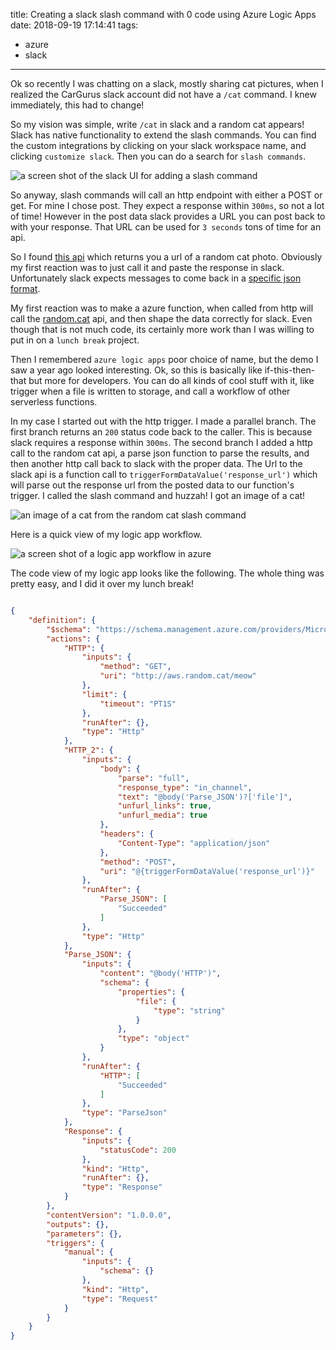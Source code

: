 title: Creating a slack slash command with 0 code using Azure Logic Apps
date: 2018-09-19 17:14:41
tags:
- azure
- slack
---

Ok so recently I was chatting on a slack, mostly sharing cat pictures, when I realized the CarGurus slack account did not have a `/cat` command. I knew immediately, this had to change!
<!-- more -->


So my vision was simple, write `/cat` in slack and a random cat appears! Slack has native functionality to extend the slash commands. You can find the custom integrations by clicking on your slack workspace name, and clicking `customize slack`. Then you can do a search for `slash commands`.

![a screen shot of the slack UI for adding a slash command](slack1.png)

So anyway, slash commands will call an http endpoint with either a POST or get. For mine I chose post. They expect a response within `300ms`, so not a lot of time! However in the post data slack provides a URL you can post back to with your response. That URL can be used for `3 seconds` tons of time for an api.

So I found [this api](http://aws.random.cat/meow) which returns you a url of a random cat photo. Obviously my first reaction was to just call it and paste the response in slack. Unfortunately slack expects messages to come back in a [specific json format](https://api.slack.com/docs/messages).

My first reaction was to make a azure function, when called from http will call the [random.cat](http://aws.random.cat/meow) api, and then shape the data correctly for slack. Even though that is not much code, its certainly more work than I was willing to put in on a `lunch break` project.

Then I remembered `azure logic apps` poor choice of name, but the demo I saw a year ago looked interesting. Ok, so this is basically like if-this-then-that but more for developers. You can do all kinds of cool stuff with it, like trigger when a file is written to storage, and call a workflow of other serverless functions. 

In my case I started out with the http trigger. I made a parallel branch. The first branch returns an `200` status code back to the caller. This is because slack requires a response within `300ms`. The second branch I added a http call to the random cat api, a parse json function to parse the results, and then another http call back to slack with the proper data. The Url to the slack api is a function call to `triggerFormDataValue('response_url')` which will parse out the response url from the posted data to our function's trigger. I called the slash command and huzzah! I got an image of a cat!

![an image of a cat from the random cat slash command](slack2.png)

Here is a quick view of my logic app workflow.

![a screen shot of a logic app workflow in azure](azure1.png)

The code view of my logic app looks like the following. The whole thing was pretty easy, and I did it over my lunch break!

```json

{
    "definition": {
        "$schema": "https://schema.management.azure.com/providers/Microsoft.Logic/schemas/2016-06-01/workflowdefinition.json#",
        "actions": {
            "HTTP": {
                "inputs": {
                    "method": "GET",
                    "uri": "http://aws.random.cat/meow"
                },
                "limit": {
                    "timeout": "PT1S"
                },
                "runAfter": {},
                "type": "Http"
            },
            "HTTP_2": {
                "inputs": {
                    "body": {
                        "parse": "full",
                        "response_type": "in_channel",
                        "text": "@body('Parse_JSON')?['file']",
                        "unfurl_links": true,
                        "unfurl_media": true
                    },
                    "headers": {
                        "Content-Type": "application/json"
                    },
                    "method": "POST",
                    "uri": "@{triggerFormDataValue('response_url')}"
                },
                "runAfter": {
                    "Parse_JSON": [
                        "Succeeded"
                    ]
                },
                "type": "Http"
            },
            "Parse_JSON": {
                "inputs": {
                    "content": "@body('HTTP')",
                    "schema": {
                        "properties": {
                            "file": {
                                "type": "string"
                            }
                        },
                        "type": "object"
                    }
                },
                "runAfter": {
                    "HTTP": [
                        "Succeeded"
                    ]
                },
                "type": "ParseJson"
            },
            "Response": {
                "inputs": {
                    "statusCode": 200
                },
                "kind": "Http",
                "runAfter": {},
                "type": "Response"
            }
        },
        "contentVersion": "1.0.0.0",
        "outputs": {},
        "parameters": {},
        "triggers": {
            "manual": {
                "inputs": {
                    "schema": {}
                },
                "kind": "Http",
                "type": "Request"
            }
        }
    }
}

```



